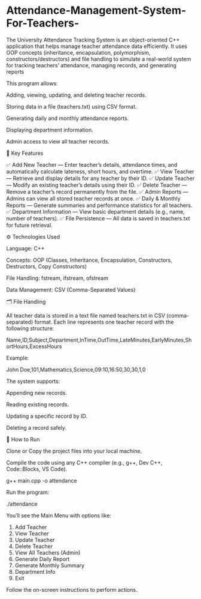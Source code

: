 # Attendance-Management-System-For-Teachers-
The University Attendance Tracking System is an object-oriented C++ application that helps manage teacher attendance data efficiently. It uses OOP concepts (inheritance, encapsulation, polymorphism, constructors/destructors) and file handling to simulate a real-world system for tracking teachers’ attendance, managing records, and generating reports

This program allows:

Adding, viewing, updating, and deleting teacher records.

Storing data in a file (teachers.txt) using CSV format.

Generating daily and monthly attendance reports.

Displaying department information.

Admin access to view all teacher records.

🧩 Key Features

✅ Add New Teacher — Enter teacher’s details, attendance times, and automatically calculate lateness, short hours, and overtime.
✅ View Teacher — Retrieve and display details for any teacher by their ID.
✅ Update Teacher — Modify an existing teacher’s details using their ID.
✅ Delete Teacher — Remove a teacher’s record permanently from the file.
✅ Admin Reports — Admins can view all stored teacher records at once.
✅ Daily & Monthly Reports — Generate summaries and performance statistics for all teachers.
✅ Department Information — View basic department details (e.g., name, number of teachers).
✅ File Persistence — All data is saved in teachers.txt for future retrieval.

⚙️ Technologies Used

Language: C++

Concepts: OOP (Classes, Inheritance, Encapsulation, Constructors, Destructors, Copy Constructors)

File Handling: fstream, ifstream, ofstream

Data Management: CSV (Comma-Separated Values)

🗂️ File Handling

All teacher data is stored in a text file named teachers.txt in CSV (comma-separated) format.
Each line represents one teacher record with the following structure:

Name,ID,Subject,Department,InTime,OutTime,LateMinutes,EarlyMinutes,ShortHours,ExcessHours


Example:

John Doe,101,Mathematics,Science,09:10,16:50,30,30,1,0


The system supports:

Appending new records.

Reading existing records.

Updating a specific record by ID.

Deleting a record safely.

🚀 How to Run

Clone or Copy the project files into your local machine.

Compile the code using any C++ compiler (e.g., g++, Dev C++, Code::Blocks, VS Code).

g++ main.cpp -o attendance


Run the program:

./attendance


You’ll see the Main Menu with options like:

1. Add Teacher
2. View Teacher
3. Update Teacher
4. Delete Teacher
5. View All Teachers (Admin)
6. Generate Daily Report
7. Generate Monthly Summary
8. Department Info
9. Exit


Follow the on-screen instructions to perform actions.
